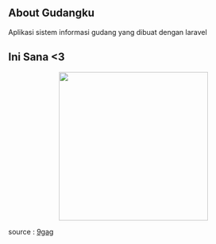 ## About Gudangku

Aplikasi sistem informasi gudang yang dibuat dengan laravel

## Ini Sana <3

<p align="center"><img src="https://img-9gag-fun.9cache.com/photo/aQRzgjW_700bwp.webp" height="300"></p>

source : <a href="https://9gag.com/gag/aQRzgjW?ref=pn">9gag</a>
